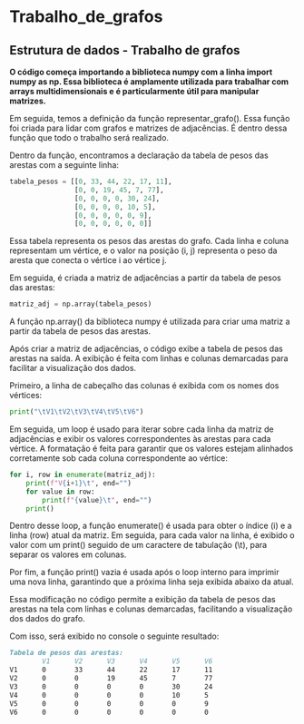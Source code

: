 # Trabalho_de_grafos
## Estrutura de dados - Trabalho de grafos

**O código começa importando a biblioteca numpy com a linha import numpy as np. Essa biblioteca é amplamente utilizada para trabalhar com arrays multidimensionais e é particularmente útil para manipular matrizes.**

Em seguida, temos a definição da função representar_grafo(). Essa função foi criada para lidar com grafos e matrizes de adjacências. É dentro dessa função que todo o trabalho será realizado.

Dentro da função, encontramos a declaração da tabela de pesos das arestas com a seguinte linha:

``` python
tabela_pesos = [[0, 33, 44, 22, 17, 11],
                [0, 0, 19, 45, 7, 77],
                [0, 0, 0, 0, 30, 24],
                [0, 0, 0, 0, 10, 5],
                [0, 0, 0, 0, 0, 9],
                [0, 0, 0, 0, 0, 0]]
``` 
Essa tabela representa os pesos das arestas do grafo. Cada linha e coluna representam um vértice, e o valor na posição (i, j) representa o peso da aresta que conecta o vértice i ao vértice j.

Em seguida, é criada a matriz de adjacências a partir da tabela de pesos das arestas:

```python
matriz_adj = np.array(tabela_pesos)
```
A função np.array() da biblioteca numpy é utilizada para criar uma matriz a partir da tabela de pesos das arestas.

Após criar a matriz de adjacências, o código exibe a tabela de pesos das arestas na saída. A exibição é feita com linhas e colunas demarcadas para facilitar a visualização dos dados.

Primeiro, a linha de cabeçalho das colunas é exibida com os nomes dos vértices:

```python
print("\tV1\tV2\tV3\tV4\tV5\tV6")
```
Em seguida, um loop é usado para iterar sobre cada linha da matriz de adjacências e exibir os valores correspondentes às arestas para cada vértice. A formatação é feita para garantir que os valores estejam alinhados corretamente sob cada coluna correspondente ao vértice:

```python
for i, row in enumerate(matriz_adj):
    print(f"V{i+1}\t", end="")
    for value in row:
        print(f"{value}\t", end="")
    print()
```
Dentro desse loop, a função enumerate() é usada para obter o índice (i) e a linha (row) atual da matriz. Em seguida, para cada valor na linha, é exibido o valor com um print() seguido de um caractere de tabulação (\t), para separar os valores em colunas.

Por fim, a função print() vazia é usada após o loop interno para imprimir uma nova linha, garantindo que a próxima linha seja exibida abaixo da atual.

Essa modificação no código permite a exibição da tabela de pesos das arestas na tela com linhas e colunas demarcadas, facilitando a visualização dos dados do grafo.

Com isso, será exibido no console o seguinte resultado:

``` markdown
Tabela de pesos das arestas:
        V1      V2      V3      V4      V5      V6
V1      0       33      44      22      17      11
V2      0       0       19      45      7       77
V3      0       0       0       0       30      24
V4      0       0       0       0       10      5 
V5      0       0       0       0       0       9 
V6      0       0       0       0       0       0 
```
